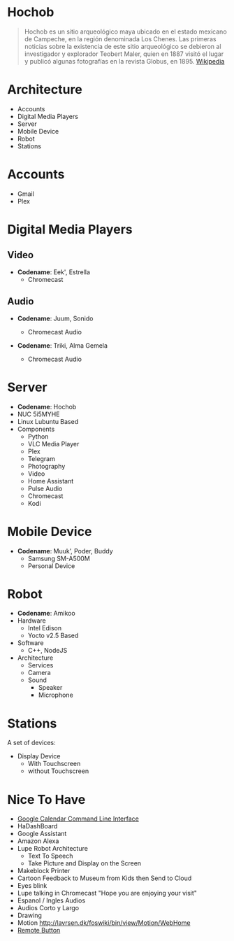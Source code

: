 # Hochob

> Hochob es un sitio arqueológico maya ubicado en el estado mexicano de Campeche, en la región denominada Los Chenes. Las primeras noticias sobre la existencia de este sitio arqueológico se debieron al investigador y explorador Teobert Maler, quien en 1887 visitó el lugar y publicó algunas fotografías en la revista Globus, en 1895. [Wikipedia](https://es.wikipedia.org/wiki/Hochob)

# Architecture

- Accounts
- Digital Media Players
- Server
- Mobile Device
- Robot
- Stations

# Accounts

- Gmail
- Plex

# Digital Media Players

## Video

- __Codename__: Eek', Estrella
  - Chromecast

## Audio

- __Codename__: Juum, Sonido
  - Chromecast Audio

- __Codename__: Triki, Alma Gemela
  - Chromecast Audio

# Server

- __Codename__: Hochob
- NUC 5i5MYHE
- Linux Lubuntu Based
- Components
  - Python
  - VLC Media Player
  - Plex
  - Telegram
  - Photography
  - Video
  - Home Assistant
  - Pulse Audio
  - Chromecast
  - Kodi

# Mobile Device

- __Codename__:  Muuk’, Poder, Buddy
  - Samsung SM-A500M
  - Personal Device

# Robot

- __Codename__:  Amikoo
- Hardware
  - Intel Edison
  - Yocto v2.5 Based
- Software
  - C++, NodeJS
- Architecture
  - Services
  - Camera
  - Sound
    - Speaker
    - Microphone

# Stations

A set of devices:

- Display Device
  - With Touchscreen
  - without Touchscreen

# Nice To Have

- [Google Calendar Command Line Interface](https://github.com/insanum/gcalcli)
- HaDashBoard
- Google Assistant
- Amazon Alexa
- Lupe Robot Architecture
  - Text To Speech
  - Take Picture and Display on the Screen
- Makeblock Printer
- Cartoon Feedback to Museum from Kids then Send to Cloud
- Eyes blink
- Lupe talking in Chromecast "Hope you are enjoying your visit"
- Espanol / Ingles Audios
- Audios Corto y Largo
- Drawing 
- Motion http://lavrsen.dk/foswiki/bin/view/Motion/WebHome
- [Remote Button](http://electronics.stackexchange.com/questions/255922/esp8266-driving-relay-and-reading-button)
